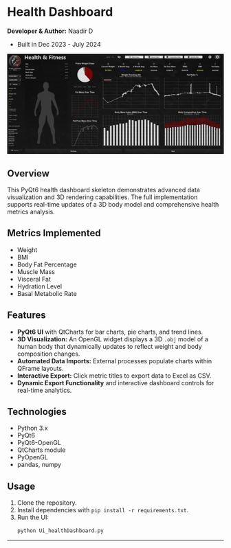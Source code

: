 # Health Dashboard

**Developer & Author:** 
Naadir D
- Built in Dec 2023 - July 2024

![Health Dashboard](screens/Health_Fitness_Screen.JPG)

## Overview

This PyQt6 health dashboard skeleton demonstrates advanced data visualization and 3D rendering capabilities. The full implementation supports real-time updates of a 3D body model and comprehensive health metrics analysis.

## Metrics Implemented

- Weight  
- BMI  
- Body Fat Percentage  
- Muscle Mass  
- Visceral Fat  
- Hydration Level  
- Basal Metabolic Rate  

## Features

- **PyQt6 UI** with QtCharts for bar charts, pie charts, and trend lines.
- **3D Visualization:** An OpenGL widget displays a 3D `.obj` model of a human body that dynamically updates to reflect weight and body composition changes.
- **Automated Data Imports:** External processes populate charts within QFrame layouts.
- **Interactive Export:** Click metric titles to export data to Excel as CSV.
- **Dynamic Export Functionality** and interactive dashboard controls for real-time analytics.

## Technologies

- Python 3.x  
- PyQt6  
- PyQt6-OpenGL  
- QtCharts module  
- PyOpenGL  
- pandas, numpy  

## Usage

1. Clone the repository.  
2. Install dependencies with `pip install -r requirements.txt`.  
3. Run the UI:  
   ```bash
   python Ui_healthDashboard.py
   ```


---

